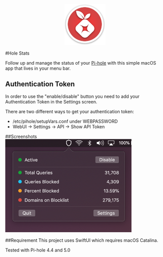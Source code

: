 <p align="center">
  <img width="130" src="./images/icon.png"">
</p>

#Hole Stats

Follow up and manage the status of your [Pi-hole](https://github.com/pi-hole/pi-hole) with this simple macOS app that lives in your menu bar.

## Authentication Token
In order to use the "enable/disable" button you need to add your Authentication Token in the Settings screen.

There are two different ways to get your authentication token:

- /etc/pihole/setupVars.conf under WEBPASSWORD
- WebUI -> Settings -> API -> Show API Token


##Screenshots
  <img src="./images/screenshot.png" width="400"> 


##Requirement
This project uses SwiftUI which requires macOS Catalina.

Tested with Pi-hole 4.4 and 5.0

